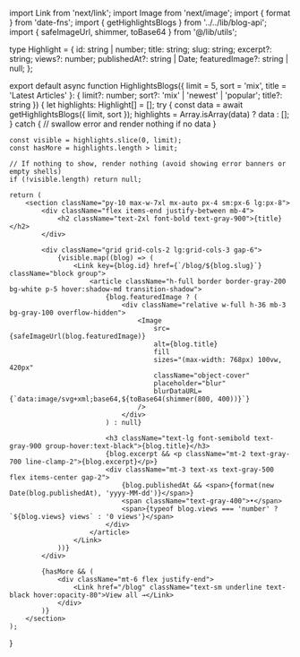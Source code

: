 import Link from 'next/link';
import Image from 'next/image';
import { format } from 'date-fns';
import { getHighlightsBlogs } from '../../lib/blog-api';
import { safeImageUrl, shimmer, toBase64 } from '@/lib/utils';

type Highlight = {
    id: string | number;
    title: string;
    slug: string;
    excerpt?: string;
    views?: number;
    publishedAt?: string | Date;
    featuredImage?: string | null;
};

export default async function HighlightsBlogs({ limit = 5, sort = 'mix', title = 'Latest Articles' }: { limit?: number; sort?: 'mix' | 'newest' | 'popular'; title?: string }) {
    let highlights: Highlight[] = [];
    try {
        const data = await getHighlightsBlogs({ limit, sort });
        highlights = Array.isArray(data) ? data : [];
    } catch {
        // swallow error and render nothing if no data
    }

    const visible = highlights.slice(0, limit);
    const hasMore = highlights.length > limit;

    // If nothing to show, render nothing (avoid showing error banners or empty shells)
    if (!visible.length) return null;

    return (
        <section className="py-10 max-w-7xl mx-auto px-4 sm:px-6 lg:px-8">
            <div className="flex items-end justify-between mb-4">
                <h2 className="text-2xl font-bold text-gray-900">{title}</h2>
            </div>

            <div className="grid grid-cols-2 lg:grid-cols-3 gap-6">
                {visible.map((blog) => (
                    <Link key={blog.id} href={`/blog/${blog.slug}`} className="block group">
                        <article className="h-full border border-gray-200 bg-white p-5 hover:shadow-md transition-shadow">
                            {blog.featuredImage ? (
                                <div className="relative w-full h-36 mb-3 bg-gray-100 overflow-hidden">
                                    <Image
                                        src={safeImageUrl(blog.featuredImage)}
                                        alt={blog.title}
                                        fill
                                        sizes="(max-width: 768px) 100vw, 420px"
                                        className="object-cover"
                                        placeholder="blur"
                                        blurDataURL={`data:image/svg+xml;base64,${toBase64(shimmer(800, 400))}`}
                                    />
                                </div>
                            ) : null}

                            <h3 className="text-lg font-semibold text-gray-900 group-hover:text-black">{blog.title}</h3>
                            {blog.excerpt && <p className="mt-2 text-gray-700 line-clamp-2">{blog.excerpt}</p>}
                            <div className="mt-3 text-xs text-gray-500 flex items-center gap-2">
                                {blog.publishedAt && <span>{format(new Date(blog.publishedAt), 'yyyy-MM-dd')}</span>}
                                <span className="text-gray-400">•</span>
                                <span>{typeof blog.views === 'number' ? `${blog.views} views` : '0 views'}</span>
                            </div>
                        </article>
                    </Link>
                ))}
            </div>

            {hasMore && (
                <div className="mt-6 flex justify-end">
                    <Link href="/blog" className="text-sm underline text-black hover:opacity-80">View all →</Link>
                </div>
            )}
        </section>
    );
}
